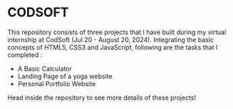 # CODSOFT
This repository consists of three projects that I have built during my virtual internship at CodSoft (Jul 20 - August 20, 2024). Integrating the basic concepts of HTML5, CSS3 and JavaScript, following are the tasks that I completed :

-  A Basic Calculator
-  Landing Page of a yoga website
-  Personal Portfolio Website

Head inside the repository to see more details of these projects!

